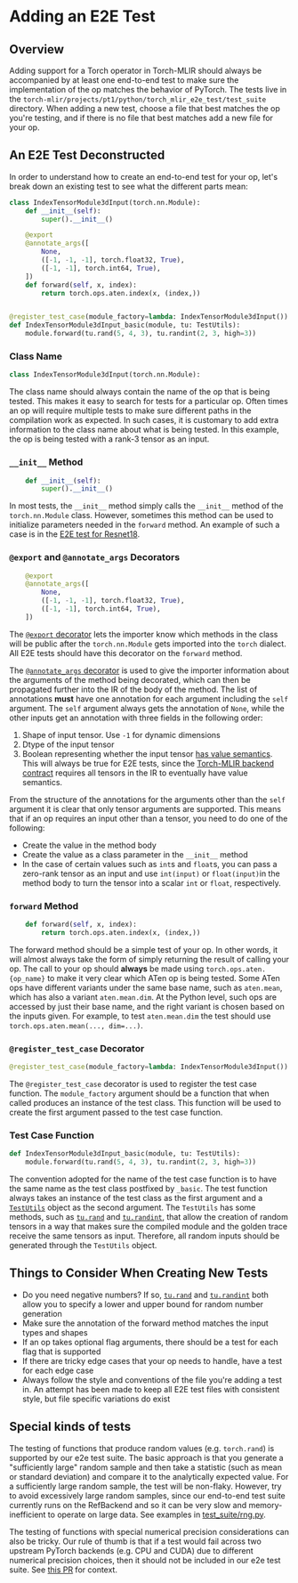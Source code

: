 # Adding an E2E Test

## Overview

Adding support for a Torch operator in Torch-MLIR should always be accompanied
by at least one end-to-end test to make sure the implementation of the op
matches the behavior of PyTorch. The tests live in the
`torch-mlir/projects/pt1/python/torch_mlir_e2e_test/test_suite` directory. When adding a new
test, choose a file that best matches the op you're testing, and if there is no
file that best matches add a new file for your op.

## An E2E Test Deconstructed

In order to understand how to create an end-to-end test for your op, let's break
down an existing test to see what the different parts mean:

```python
class IndexTensorModule3dInput(torch.nn.Module):
    def __init__(self):
        super().__init__()

    @export
    @annotate_args([
        None,
        ([-1, -1, -1], torch.float32, True),
        ([-1, -1], torch.int64, True),
    ])
    def forward(self, x, index):
        return torch.ops.aten.index(x, (index,))


@register_test_case(module_factory=lambda: IndexTensorModule3dInput())
def IndexTensorModule3dInput_basic(module, tu: TestUtils):
    module.forward(tu.rand(5, 4, 3), tu.randint(2, 3, high=3))
```

### Class Name


```python
class IndexTensorModule3dInput(torch.nn.Module):
```

The class name should always contain the name of the op that is being
tested. This makes it easy to search for tests for a particular op. Often times
an op will require multiple tests to make sure different paths in the
compilation work as expected. In such cases, it is customary to add extra
information to the class name about what is being tested. In this example, the
op is being tested with a rank-3 tensor as an input.

### `__init__` Method

```python
    def __init__(self):
        super().__init__()
```

In most tests, the `__init__` method simply calls the `__init__` method of the
`torch.nn.Module` class. However, sometimes this method can be used to
initialize parameters needed in the `forward` method. An example of such a case
is in the [E2E test for Resnet18](https://github.com/llvm/torch-mlir/blob/ba17a4d6c09b4bbb4ef21b1d8d4a93cb056be109/python/torch_mlir_e2e_test/test_suite/vision_models.py#L17-L22).


### `@export` and `@annotate_args` Decorators

```python
    @export
    @annotate_args([
        None,
        ([-1, -1, -1], torch.float32, True),
        ([-1, -1], torch.int64, True),
    ])
```

The [`@export` decorator](https://github.com/llvm/torch-mlir/blob/ba17a4d6c09b4bbb4ef21b1d8d4a93cb056be109/python/torch_mlir_e2e_test/torchscript/annotations.py#L30)
lets the importer know which methods in the class will be public after the
`torch.nn.Module` gets imported into the `torch` dialect. All E2E tests should
have this decorator on the `forward` method.

The [`@annotate_args` decorator](https://github.com/llvm/torch-mlir/blob/ba17a4d6c09b4bbb4ef21b1d8d4a93cb056be109/python/torch_mlir_e2e_test/torchscript/annotations.py#L53)
is used to give the importer information about the arguments of the method being
decorated, which can then be propagated further into the IR of the body of the
method. The list of annotations **must** have one annotation for each argument
including the `self` argument. The `self` argument always gets the annotation of
`None`, while the other inputs get an annotation with three fields in the
following order:

1. Shape of input tensor. Use `-1` for dynamic dimensions
2. Dtype of the input tensor
3. Boolean representing whether the input tensor [has value semantics](https://github.com/llvm/torch-mlir/blob/ba17a4d6c09b4bbb4ef21b1d8d4a93cb056be109/python/torch_mlir/jit_ir_importer/csrc/class_annotator.h#L54-L67). This
   will always be true for E2E tests, since the [Torch-MLIR backend contract](architecture.md#the-backend-contract) requires all tensors in the
   IR to eventually have value semantics.

From the structure of the annotations for the arguments other than the `self`
argument it is clear that only tensor arguments are supported. This means that
if an op requires an input other than a tensor, you need to do one of the
following:

- Create the value in the method body
- Create the value as a class parameter in the `__init__` method
- In the case of certain values such as `int`s and `float`s, you can pass a
  zero-rank tensor as an input and use `int(input)` or `float(input)`in the
  method body to turn the tensor into a scalar `int` or `float`, respectively.

### `forward` Method

```python
    def forward(self, x, index):
        return torch.ops.aten.index(x, (index,))
```

The forward method should be a simple test of your op. In other words, it will
almost always take the form of simply returning the result of calling your
op. The call to your op should **always** be made using
`torch.ops.aten.{op_name}` to make it very clear which ATen op is being
tested. Some ATen ops have different variants under the same base name, such as
`aten.mean`, which has also a variant `aten.mean.dim`. At the Python level, such
ops are accessed by just their base name, and the right variant is chosen based
on the inputs given. For example, to test `aten.mean.dim` the test should use
`torch.ops.aten.mean(..., dim=...)`.

### `@register_test_case` Decorator

```python
@register_test_case(module_factory=lambda: IndexTensorModule3dInput())
```

The `@register_test_case` decorator is used to register the test case
function. The `module_factory` argument should be a function that when called
produces an instance of the test class. This function will be used to create the
first argument passed to the test case function.

### Test Case Function

```python
def IndexTensorModule3dInput_basic(module, tu: TestUtils):
    module.forward(tu.rand(5, 4, 3), tu.randint(2, 3, high=3))
```

The convention adopted for the name of the test case function is to have the
same name as the test class postfixed by `_basic`. The test function always
takes an instance of the test class as the first argument and a
[`TestUtils`](https://github.com/llvm/torch-mlir/blob/8e880a2d009b67d45fb07434ab62ec2066a11185/python/torch_mlir_e2e_test/torchscript/framework.py#L167)
object as the second argument. The `TestUtils` has some methods, such as
[`tu.rand`](https://github.com/llvm/torch-mlir/blob/8e880a2d009b67d45fb07434ab62ec2066a11185/python/torch_mlir_e2e_test/torchscript/framework.py#L182)
and
[`tu.randint`](https://github.com/llvm/torch-mlir/blob/8e880a2d009b67d45fb07434ab62ec2066a11185/python/torch_mlir_e2e_test/torchscript/framework.py#L185),
that allow the creation of random tensors in a way that makes sure the compiled
module and the golden trace receive the same tensors as input. Therefore, all
random inputs should be generated through the `TestUtils` object.


## Things to Consider When Creating New Tests

- Do you need negative numbers? If so,
  [`tu.rand`](https://github.com/llvm/torch-mlir/blob/8e880a2d009b67d45fb07434ab62ec2066a11185/python/torch_mlir_e2e_test/torchscript/framework.py#L182)
  and
  [`tu.randint`](https://github.com/llvm/torch-mlir/blob/8e880a2d009b67d45fb07434ab62ec2066a11185/python/torch_mlir_e2e_test/torchscript/framework.py#L185)
  both allow you to specify a lower and upper bound for random number generation
- Make sure the annotation of the forward method matches the input types and
  shapes
- If an op takes optional flag arguments, there should be a test for each flag
  that is supported
- If there are tricky edge cases that your op needs to handle, have a test for
  each edge case
- Always follow the style and conventions of the file you're adding a test
  in. An attempt has been made to keep all E2E test files with consistent style,
  but file specific variations do exist

## Special kinds of tests

The testing of functions that produce random values (e.g. `torch.rand`) is
supported by our e2e test suite. The basic approach is that you generate a
"sufficiently large" random sample and then take a statistic (such as mean or
standard deviation) and compare it to the analytically expected value. For a
sufficiently large random sample, the test will be non-flaky. However, try to
avoid excessively large random samples, since our end-to-end test suite
currently runs on the RefBackend and so it can be very slow and
memory-inefficient to operate on large data. See examples in
[test_suite/rng.py](https://github.com/llvm/torch-mlir/blob/6c5360e281f31059f9c565e9ccc0f6edaa2c9a69/python/torch_mlir_e2e_test/test_suite/rng.py#L1).

The testing of functions with special numerical precision considerations can
also be tricky. Our rule of thumb is that if a test would fail across two
upstream PyTorch backends (e.g. CPU and CUDA) due to different numerical
precision choices, then it should not be included in our e2e test suite.
See [this PR](https://github.com/llvm/torch-mlir/pull/1605) for context.
